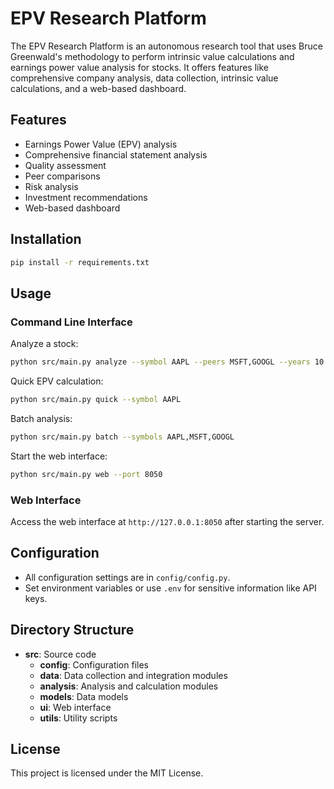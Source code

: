 # EPV Research Platform

The EPV Research Platform is an autonomous research tool that uses Bruce Greenwald's methodology to perform intrinsic value calculations and earnings power value analysis for stocks. It offers features like comprehensive company analysis, data collection, intrinsic value calculations, and a web-based dashboard.

## Features

- Earnings Power Value (EPV) analysis
- Comprehensive financial statement analysis
- Quality assessment
- Peer comparisons
- Risk analysis
- Investment recommendations
- Web-based dashboard

## Installation

```bash
pip install -r requirements.txt
```

## Usage

### Command Line Interface

Analyze a stock:

```bash
python src/main.py analyze --symbol AAPL --peers MSFT,GOOGL --years 10 --export json
```

Quick EPV calculation:

```bash
python src/main.py quick --symbol AAPL
```

Batch analysis:

```bash
python src/main.py batch --symbols AAPL,MSFT,GOOGL
```

Start the web interface:

```bash
python src/main.py web --port 8050
```

### Web Interface

Access the web interface at `http://127.0.0.1:8050` after starting the server.

## Configuration

- All configuration settings are in `config/config.py`.
- Set environment variables or use `.env` for sensitive information like API keys.

## Directory Structure

- **src**: Source code
  - **config**: Configuration files
  - **data**: Data collection and integration modules
  - **analysis**: Analysis and calculation modules
  - **models**: Data models
  - **ui**: Web interface
  - **utils**: Utility scripts

## License

This project is licensed under the MIT License.
